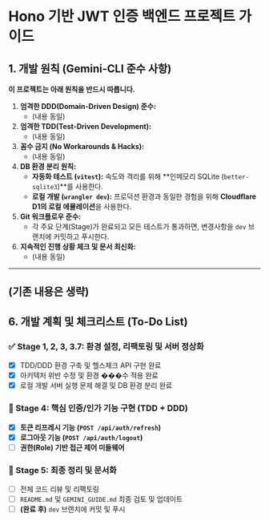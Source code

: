# Hono 기반 JWT 인증 백엔드 프로젝트 가이드

## 1. 개발 원칙 (Gemini-CLI 준수 사항)

**이 프로젝트는 아래 원칙을 반드시 따릅니다.**

1.  **엄격한 DDD(Domain-Driven Design) 준수:**
    - (내용 동일)
2.  **엄격한 TDD(Test-Driven Development):**
    - (내용 동일)
3.  **꼼수 금지 (No Workarounds & Hacks):**
    - (내용 동일)
4.  **DB 환경 분리 원칙:**
    - **자동화 테스트 (`vitest`):** 속도와 격리를 위해 **인메모리 SQLite (`better-sqlite3`)**를 사용한다.
    - **로컬 개발 (`wrangler dev`):** 프로덕션 환경과 동일한 경험을 위해 **Cloudflare D1의 로컬 에뮬레이션**을 사용한다.
5.  **Git 워크플로우 준수:**
    - 각 주요 단계(Stage)가 완료되고 모든 테스트가 통과하면, 변경사항을 `dev` 브랜치에 커밋하고 푸시한다.
6.  **지속적인 진행 상황 체크 및 문서 최신화:**
    - (내용 동일)

---
(기존 내용은 생략)
---
## 6. 개발 계획 및 체크리스트 (To-Do List)

### ✅ Stage 1, 2, 3, 3.7: 환경 설정, 리팩토링 및 서버 정상화
- [x] TDD/DDD 환경 구축 및 헬스체크 API 구현 완료
- [x] 아키텍처 위반 수정 및 환경 ���수 적용 완료
- [x] 로컬 개발 서버 실행 문제 해결 및 DB 환경 분리 완료

### 🔲 Stage 4: 핵심 인증/인가 기능 구현 (TDD + DDD)
- [x] **토큰 리프레시 기능 (`POST /api/auth/refresh`)**
- [x] **로그아웃 기능 (`POST /api/auth/logout`)**
- [ ] **권한(Role) 기반 접근 제어 미들웨어**

### 🔲 Stage 5: 최종 정리 및 문서화
- [ ] 전체 코드 리뷰 및 리팩토링
- [ ] `README.md` 및 `GEMINI_GUIDE.md` 최종 검토 및 업데이트
- [ ] **(완료 후)** `dev` 브랜치에 커밋 및 푸시